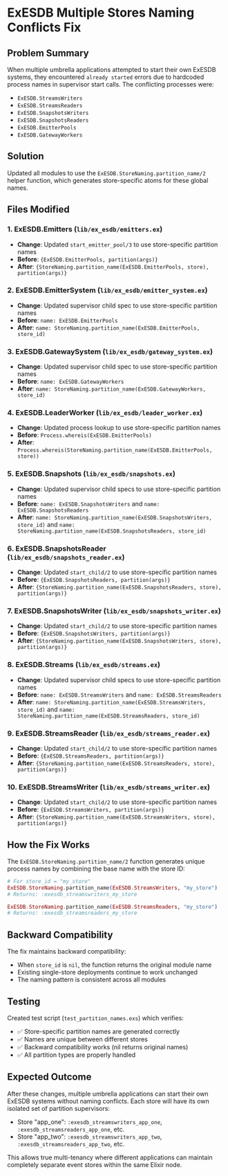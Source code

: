 # ExESDB Multiple Stores Naming Conflicts Fix

## Problem Summary

When multiple umbrella applications attempted to start their own ExESDB systems, they encountered `already started` errors due to hardcoded process names in supervisor start calls. The conflicting processes were:

- `ExESDB.StreamsWriters`
- `ExESDB.StreamsReaders`
- `ExESDB.SnapshotsWriters`
- `ExESDB.SnapshotsReaders`
- `ExESDB.EmitterPools`
- `ExESDB.GatewayWorkers`

## Solution

Updated all modules to use the `ExESDB.StoreNaming.partition_name/2` helper function, which generates store-specific atoms for these global names.

## Files Modified

### 1. **ExESDB.Emitters** (`lib/ex_esdb/emitters.ex`)
- **Change**: Updated `start_emitter_pool/3` to use store-specific partition names
- **Before**: `{ExESDB.EmitterPools, partition(args)}`
- **After**: `{StoreNaming.partition_name(ExESDB.EmitterPools, store), partition(args)}`

### 2. **ExESDB.EmitterSystem** (`lib/ex_esdb/emitter_system.ex`)
- **Change**: Updated supervisor child spec to use store-specific partition names
- **Before**: `name: ExESDB.EmitterPools`
- **After**: `name: StoreNaming.partition_name(ExESDB.EmitterPools, store_id)`

### 3. **ExESDB.GatewaySystem** (`lib/ex_esdb/gateway_system.ex`)
- **Change**: Updated supervisor child spec to use store-specific partition names
- **Before**: `name: ExESDB.GatewayWorkers`
- **After**: `name: StoreNaming.partition_name(ExESDB.GatewayWorkers, store_id)`

### 4. **ExESDB.LeaderWorker** (`lib/ex_esdb/leader_worker.ex`)
- **Change**: Updated process lookup to use store-specific partition names
- **Before**: `Process.whereis(ExESDB.EmitterPools)`
- **After**: `Process.whereis(StoreNaming.partition_name(ExESDB.EmitterPools, store))`

### 5. **ExESDB.Snapshots** (`lib/ex_esdb/snapshots.ex`)
- **Change**: Updated supervisor child specs to use store-specific partition names
- **Before**: `name: ExESDB.SnapshotsWriters` and `name: ExESDB.SnapshotsReaders`
- **After**: `name: StoreNaming.partition_name(ExESDB.SnapshotsWriters, store_id)` and `name: StoreNaming.partition_name(ExESDB.SnapshotsReaders, store_id)`

### 6. **ExESDB.SnapshotsReader** (`lib/ex_esdb/snapshots_reader.ex`)
- **Change**: Updated `start_child/2` to use store-specific partition names
- **Before**: `{ExESDB.SnapshotsReaders, partition(args)}`
- **After**: `{StoreNaming.partition_name(ExESDB.SnapshotsReaders, store), partition(args)}`

### 7. **ExESDB.SnapshotsWriter** (`lib/ex_esdb/snapshots_writer.ex`)
- **Change**: Updated `start_child/2` to use store-specific partition names
- **Before**: `{ExESDB.SnapshotsWriters, partition(args)}`
- **After**: `{StoreNaming.partition_name(ExESDB.SnapshotsWriters, store), partition(args)}`

### 8. **ExESDB.Streams** (`lib/ex_esdb/streams.ex`)
- **Change**: Updated supervisor child specs to use store-specific partition names
- **Before**: `name: ExESDB.StreamsWriters` and `name: ExESDB.StreamsReaders`
- **After**: `name: StoreNaming.partition_name(ExESDB.StreamsWriters, store_id)` and `name: StoreNaming.partition_name(ExESDB.StreamsReaders, store_id)`

### 9. **ExESDB.StreamsReader** (`lib/ex_esdb/streams_reader.ex`)
- **Change**: Updated `start_child/2` to use store-specific partition names
- **Before**: `{ExESDB.StreamsReaders, partition(args)}`
- **After**: `{StoreNaming.partition_name(ExESDB.StreamsReaders, store), partition(args)}`

### 10. **ExESDB.StreamsWriter** (`lib/ex_esdb/streams_writer.ex`)
- **Change**: Updated `start_child/2` to use store-specific partition names
- **Before**: `{ExESDB.StreamsWriters, partition(args)}`
- **After**: `{StoreNaming.partition_name(ExESDB.StreamsWriters, store), partition(args)}`

## How the Fix Works

The `ExESDB.StoreNaming.partition_name/2` function generates unique process names by combining the base name with the store ID:

```elixir
# For store_id = "my_store"
ExESDB.StoreNaming.partition_name(ExESDB.StreamsWriters, "my_store")
# Returns: :exesdb_streamswriters_my_store

ExESDB.StoreNaming.partition_name(ExESDB.StreamsReaders, "my_store")
# Returns: :exesdb_streamsreaders_my_store
```

## Backward Compatibility

The fix maintains backward compatibility:
- When `store_id` is `nil`, the function returns the original module name
- Existing single-store deployments continue to work unchanged
- The naming pattern is consistent across all modules

## Testing

Created test script (`test_partition_names.exs`) which verifies:
- ✅ Store-specific partition names are generated correctly
- ✅ Names are unique between different stores
- ✅ Backward compatibility works (nil returns original names)
- ✅ All partition types are properly handled

## Expected Outcome

After these changes, multiple umbrella applications can start their own ExESDB systems without naming conflicts. Each store will have its own isolated set of partition supervisors:

- Store "app_one": `:exesdb_streamswriters_app_one`, `:exesdb_streamsreaders_app_one`, etc.
- Store "app_two": `:exesdb_streamswriters_app_two`, `:exesdb_streamsreaders_app_two`, etc.

This allows true multi-tenancy where different applications can maintain completely separate event stores within the same Elixir node.

